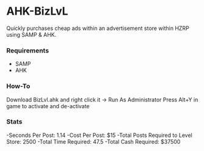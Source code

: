 # AHK-BizLvL

Quickly purchases cheap ads within an advertisement store within HZRP using SAMP & AHK.

### Requirements

- SAMP
- AHK

### How-To
Download BizLvl.ahk and right click it -> Run As Administrator
Press Alt+Y in game to activate and de-activate

### Stats
-Seconds Per Post: 1.14
-Cost Per Post: $15
-Total Posts Required to Level Store: 2500
-Total Time Required: 47.5
-Total Cash Required: $37500
